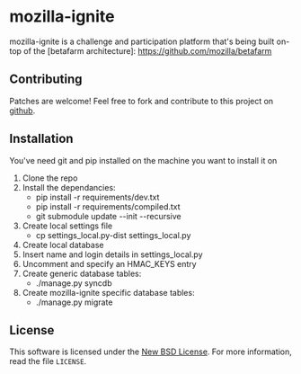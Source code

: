 mozilla-ignite
==============

mozilla-ignite is a challenge and participation platform that's being built on-top of the [betafarm architecture]: https://github.com/mozilla/betafarm 

Contributing
------------

Patches are welcome! Feel free to fork and contribute to this project on
[github][gh-betafarm].

[gh-betafarm]: https://github.com/rossbruniges/mozilla-ignite

Installation
------------

You've need git and pip installed on the machine you want to install it on

1. Clone the repo
2. Install the dependancies:
    * pip install -r requirements/dev.txt
    * pip install -r requirements/compiled.txt
    * git submodule update --init --recursive
3. Create local settings file
    * cp settings_local.py-dist settings_local.py
4. Create local database
5. Insert name and login details in settings_local.py
6. Uncomment and specify an HMAC_KEYS entry
7. Create generic database tables:
    * ./manage.py syncdb
8. Create mozilla-ignite specific database tables:
    * ./manage.py migrate

License
-------
This software is licensed under the [New BSD License][BSD]. For more
information, read the file ``LICENSE``.

[BSD]: http://creativecommons.org/licenses/BSD/

